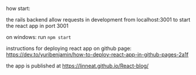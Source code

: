 how start:

the rails backend allow requests in development from localhost:3001
to start the react app in port 3001

on windows:
run `npm start`

instructions for deploying react app on github page: https://dev.to/yuribenjamin/how-to-deploy-react-app-in-github-pages-2a1f

the app is published at 
https://linneat.github.io/React-blog/
